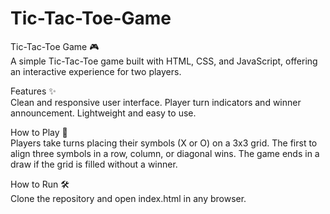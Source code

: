 # Tic-Tac-Toe-Game

Tic-Tac-Toe Game 🎮<br>
A simple Tic-Tac-Toe game built with HTML, CSS, and JavaScript, offering an interactive experience for two players.

Features ✨<br>
Clean and responsive user interface.
Player turn indicators and winner announcement.
Lightweight and easy to use.

How to Play 📜<br>
Players take turns placing their symbols (X or O) on a 3x3 grid.
The first to align three symbols in a row, column, or diagonal wins.
The game ends in a draw if the grid is filled without a winner.

How to Run 🛠️<br>
Clone the repository and open index.html in any browser.
